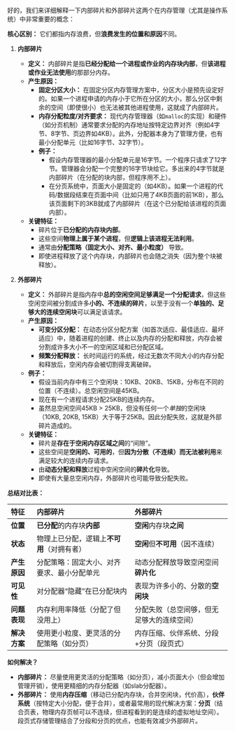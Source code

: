 
好的，我们来详细解释一下内部碎片和外部碎片这两个在内存管理（尤其是操作系统）中非常重要的概念：

**核心区别：** 它们都指内存浪费，但**浪费发生的位置和原因**不同。

1.  **内部碎片**
    *   **定义：** 内部碎片是指**已经分配给一个进程或作业的内存块内部**，但**该进程或作业无法使用**的那部分内存。
    *   **产生原因：**
        *   **固定分区大小：** 在固定分区内存管理方案中，分区大小是预先设定好的。如果一个进程申请的内存小于它所在分区的大小，那么分区中剩余的空间（即使很小）也无法被其他进程使用，这就成了内部碎片。
        *   **内存分配粒度/对齐要求：** 现代内存管理器（如`malloc`的实现）和硬件（如分页机制）通常要求分配的内存地址按特定边界对齐（例如4字节、8字节、页边界如4KB）。此外，分配器本身为了管理方便，也有最小分配单元（比如16字节、32字节）。
        *   **例子：**
            *   假设内存管理器的最小分配单元是16字节。一个程序只请求了12字节。管理器会分配一个完整的16字节块给它。多出来的4字节就是内部碎片（在分配的块内部，但程序用不上）。
            *   在分页系统中，页面大小是固定的（如4KB）。如果一个进程的代码/数据段结束在页面中间（比如只用了4KB页面的前1KB），那么该页面剩下的3KB就成了内部碎片（在这个已分配给该进程的页面内部）。
    *   **关键特征：**
        *   碎片位于**已分配的内存块内部**。
        *   这些空间**物理上属于某个进程**，但**逻辑上该进程无法利用**。
        *   通常由**分配策略（固定大小、对齐、最小粒度）** 导致。
        *   即使进程释放了这个内存块，内部碎片也会随之消失（因为整个块被释放）。

2.  **外部碎片**
    *   **定义：** 外部碎片是指内存中**总的空闲空间足够满足一个分配请求**，但这些空闲空间被分割成许多**小的、不连续的碎片**，以至于没有一个**单独的、足够大的连续空闲块**可以满足该请求。
    *   **产生原因：**
        *   **可变分区分配：** 在动态分区分配方案（如首次适应、最佳适应、最坏适应）中，随着进程的创建、终止以及内存的分配和释放，内存会被分割成许多大小不一的空闲区域和已分配区域。
        *   **频繁分配释放：** 长时间运行的系统，经过无数次不同大小的内存分配和释放后，空闲内存会被切割得支离破碎。
    *   **例子：**
        *   假设当前内存中有三个空闲块：10KB、20KB、15KB，分布在不同的位置（不连续）。总空闲空间是45KB。
        *   现在有一个进程请求分配25KB的连续内存。
        *   虽然总空闲空间45KB > 25KB，但没有任何一个*单独*的空闲块（10KB, 20KB, 15KB）大于等于25KB。因此分配失败，这就是外部碎片造成的。
    *   **关键特征：**
        *   碎片是**存在于空闲内存区域之间**的“间隙”。
        *   这些空间是**空闲的、可用的**，但**因为分散（不连续）而无法被利用**来满足较大的连续内存请求。
        *   由**动态分配和释放**过程中空闲空间的**碎片化**导致。
        *   即使有大量总空闲内存，外部碎片也可能导致分配失败。

**总结对比表：**

| 特征         | 内部碎片                                     | 外部碎片                                     |
| :----------- | :------------------------------------------- | :------------------------------------------- |
| **位置**     | **已分配**的内存块**内部**                   | **空闲**内存块**之间**                       |
| **状态**     | 物理上已分配，逻辑上**不可用**（对拥有者）   | **空闲**但**不可用**（因不连续）             |
| **产生原因** | 分配策略：固定大小、对齐要求、最小分配单元   | 动态分配释放导致空闲空间**碎片化**           |
| **可见性**   | 对分配器“隐藏”在已分配块内                   | 表现为许多小的、分散的**空闲块**             |
| **问题表现** | 内存利用率降低（分配了但没用上）             | 分配失败（总空间够，但无足够大的连续空间） |
| **解决方案** | 使用更小粒度、更灵活的分配策略（如分页）     | 内存压缩、伙伴系统、分段+分页（段页式）      |

**如何解决？**

*   **内部碎片：** 尽量使用更灵活的分配策略（如分页），减小页面大小（但会增加管理开销），使用更精细的内存分配器（如slab分配器）。
*   **外部碎片：** 使用**内存压缩**（移动已分配内存块，合并空闲块，代价高），**伙伴系统**（按特定大小分配，便于合并），或者最常用的现代解决方案：**分页**（结合页表，物理内存页帧可以不连续，但进程看到的是连续的虚拟地址空间）。段页式存储管理结合了分段和分页的优点，也能有效减少外部碎片。